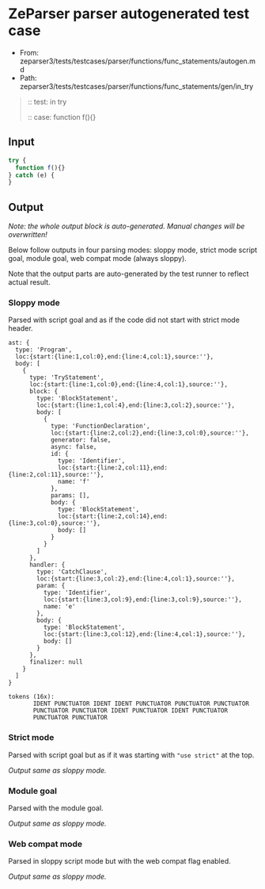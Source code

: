 # ZeParser parser autogenerated test case

- From: zeparser3/tests/testcases/parser/functions/func_statements/autogen.md
- Path: zeparser3/tests/testcases/parser/functions/func_statements/gen/in_try

> :: test: in try
>
> :: case: function f(){}

## Input


`````js
try {
  function f(){}
} catch (e) {
}
`````

## Output

_Note: the whole output block is auto-generated. Manual changes will be overwritten!_

Below follow outputs in four parsing modes: sloppy mode, strict mode script goal, module goal, web compat mode (always sloppy).

Note that the output parts are auto-generated by the test runner to reflect actual result.

### Sloppy mode

Parsed with script goal and as if the code did not start with strict mode header.

`````
ast: {
  type: 'Program',
  loc:{start:{line:1,col:0},end:{line:4,col:1},source:''},
  body: [
    {
      type: 'TryStatement',
      loc:{start:{line:1,col:0},end:{line:4,col:1},source:''},
      block: {
        type: 'BlockStatement',
        loc:{start:{line:1,col:4},end:{line:3,col:2},source:''},
        body: [
          {
            type: 'FunctionDeclaration',
            loc:{start:{line:2,col:2},end:{line:3,col:0},source:''},
            generator: false,
            async: false,
            id: {
              type: 'Identifier',
              loc:{start:{line:2,col:11},end:{line:2,col:11},source:''},
              name: 'f'
            },
            params: [],
            body: {
              type: 'BlockStatement',
              loc:{start:{line:2,col:14},end:{line:3,col:0},source:''},
              body: []
            }
          }
        ]
      },
      handler: {
        type: 'CatchClause',
        loc:{start:{line:3,col:2},end:{line:4,col:1},source:''},
        param: {
          type: 'Identifier',
          loc:{start:{line:3,col:9},end:{line:3,col:9},source:''},
          name: 'e'
        },
        body: {
          type: 'BlockStatement',
          loc:{start:{line:3,col:12},end:{line:4,col:1},source:''},
          body: []
        }
      },
      finalizer: null
    }
  ]
}

tokens (16x):
       IDENT PUNCTUATOR IDENT IDENT PUNCTUATOR PUNCTUATOR PUNCTUATOR
       PUNCTUATOR PUNCTUATOR IDENT PUNCTUATOR IDENT PUNCTUATOR
       PUNCTUATOR PUNCTUATOR
`````

### Strict mode

Parsed with script goal but as if it was starting with `"use strict"` at the top.

_Output same as sloppy mode._

### Module goal

Parsed with the module goal.

_Output same as sloppy mode._

### Web compat mode

Parsed in sloppy script mode but with the web compat flag enabled.

_Output same as sloppy mode._
